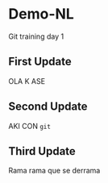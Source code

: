 # Demo-NL
Git training day 1

## First Update 
OLA K ASE

## Second Update
AKI CON `git`

## Third Update
Rama rama que se derrama
